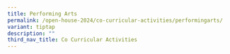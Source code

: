 ```yaml
---
title: Performing Arts
permalink: /open-house-2024/co-curricular-activities/performingarts/
variant: tiptap
description: ""
third_nav_title: Co Curricular Activities
---
```

<p></p>